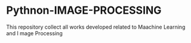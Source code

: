 # Pythnon-IMAGE-PROCESSING
This repository collect all works developed related to Maachine Learning and I mage Processing
